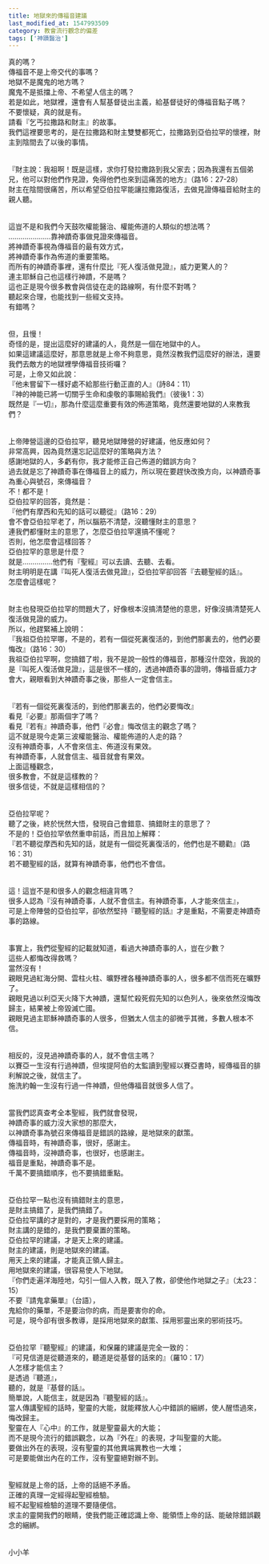 ```yaml
---
title: 地獄來的傳福音建議
last_modified_at: 1547993509
category: 教會流行觀念的偏差
tags: ['神蹟醫治']
---
```


真的嗎？<br>傳福音不是上帝交代的事嗎？<br>地獄不是魔鬼的地方嗎？<br>魔鬼不是抵擋上帝、不希望人信主的嗎？<br>若是如此，地獄裡，還會有人幫基督徒出主義，給基督徒好的傳福音點子嗎？<br><!--more-->不要懷疑，真的就是有。<br>請看『乞丐拉撒路和財主』的故事。<br>我們這裡要思考的，是在拉撒路和財主雙雙都死亡，拉撒路到亞伯拉罕的懷裡，財主到陰間去了以後的事情。<br><br><br>『財主說：我祖啊！既是這樣，求你打發拉撒路到我父家去；因為我還有五個弟兄，他可以對他們作見證，免得他們也來到這痛苦的地方』（路16：27-28）<br>財主在陰間很痛苦，所以希望亞伯拉罕能讓拉撒路復活，去做見證傳福音給財主的親人聽。<br><br><br>這豈不是和我們今天鼓吹權能醫治、權能佈道的人類似的想法嗎？<br>…………………靠神蹟奇事做見證來傳福音。<br>將神蹟奇事視為傳福音的最有效方式，<br>將神蹟奇事作為佈道的重要策略。<br>而所有的神蹟奇事裡，還有什麼比『死人復活做見證』，威力更驚人的？<br>連主耶穌自己也這樣行神蹟，不是嗎？<br>這也正是現今很多教會與信徒在走的路線啊，有什麼不對嗎？<br>聽起來合理，也能找到一些經文支持。<br>有錯嗎？<br><br><br>但，且慢！<br>奇怪的是，提出這麼好的建議的人，竟然是一個在地獄中的人。<br>如果這建議這麼好，那意思就是上帝不夠意思，竟然沒教我們這麼好的辦法，還要我們去敵方的地獄裡學傳福音技術囉？<br>可是，上帝又如此說：<br>『他未嘗留下一樣好處不給那些行動正直的人』（詩84：11）<br>『神的神能已將一切關乎生命和虔敬的事賜給我們』（彼後1：3）<br>既然是『一切』，那為什麼這麼重要有效的佈道策略，竟然還要地獄的人來教我們？<br><br><br>上帝陣營這邊的亞伯拉罕，聽見地獄陣營的好建議，他反應如何？<br>非常高興，因為竟然還忘記這麼好的策略與方法？<br>感謝地獄的人，多虧有你，我才能修正自己佈道的錯誤方向？<br>過去就是忘了神蹟奇事在傳福音上的威力，所以現在要趕快改換方向，以神蹟奇事為重心與號召，來傳福音？<br>不！都不是！<br>亞伯拉罕的回答，竟然是：<br>『他們有摩西和先知的話可以聽從』（路16：29）<br>會不會亞伯拉罕老了，所以腦筋不清楚，沒聽懂財主的意思？<br>連我們都懂財主的意思了，怎麼亞伯拉罕還搞不懂呢？<br>否則，他怎麼會這樣回答？<br>亞伯拉罕的意思是什麼？<br>就是……………他們有『聖經』可以去讀、去聽、去看。<br>財主明明是在講『叫死人復活去做見證』，亞伯拉罕卻回答『去聽聖經的話』。<br>怎麼會這樣呢？<br><br><br>財主也發現亞伯拉罕的問題大了，好像根本沒搞清楚他的意思，好像沒搞清楚死人復活做見證的威力。<br>所以，他趕緊補上說明：<br>『我祖亞伯拉罕哪，不是的，若有一個從死裏復活的，到他們那裏去的，他們必要悔改』（路16：30）<br>我祖亞伯拉罕啊，您搞錯了啦，我不是說一般性的傳福音，那種沒什麼效，我說的是『叫死人復活做見證』，這是很不一樣的，透過神蹟奇事的證明，傳福音威力才會大，親眼看到大神蹟奇事之後，那些人一定會信主。<br><br><br>『若有一個從死裏復活的，到他們那裏去的，他們必要悔改』<br>看見『必要』那兩個字了嗎？<br>看見『若有』神蹟奇事，他們『必會』悔改信主的觀念了嗎？<br>這不就是現今走第三波權能醫治、權能佈道的人走的路？<br>沒有神蹟奇事，人不會來信主、佈道沒有果效。<br>有神蹟奇事，人就會信主、福音就會有果效。<br>上面這種觀念，<br>很多教會，不就是這樣教的？<br>很多信徒，不就是這樣相信的？<br><br><br>亞伯拉罕呢？<br>聽了之後，終於恍然大悟，發現自己會錯意、搞錯財主的意思了？<br>不是的！亞伯拉罕依然重申前話，而且加上解釋：<br>『若不聽從摩西和先知的話，就是有一個從死裏復活的，他們也是不聽勸』（路16：31）<br>若不聽聖經的話，就算有神蹟奇事，他們也不會信。<br><br><br>這！這豈不是和很多人的觀念相違背嗎？<br>很多人認為『沒有神蹟奇事，人就不會信主。有神蹟奇事，人才能來信主』，<br>可是上帝陣營的亞伯拉罕，卻依然堅持『聽聖經的話』才是重點，不需要走神蹟奇事的路線。<br><br><br>事實上，我們從聖經的記載就知道，看過大神蹟奇事的人，豈在少數？<br>這些人都悔改得救嗎？<br>當然沒有！<br>親眼見過紅海分開、雲柱火柱、曠野裡各種神蹟奇事的人，很多都不信而死在曠野了。<br>親眼見過以利亞天火降下大神蹟，還幫忙殺死假先知的以色列人，後來依然沒悔改歸主，結果被上帝毀滅亡國。<br>親眼見過主耶穌神蹟奇事的人很多，但猶太人信主的卻微乎其微，多數人根本不信。<br><br><br>相反的，沒見過神蹟奇事的人，就不會信主嗎？<br>以賽亞一生沒有行過神蹟，但埃提阿伯的太監讀到聖經以賽亞書時，經傳福音的腓利解說之後，就信主了。<br>施洗約翰一生沒有行過一件神蹟，但他傳福音就很多人信了。<br><br><br>當我們認真查考全本聖經，我們就會發現，<br>神蹟奇事的威力沒大家想的那麼大，<br>以神蹟奇事為號召來傳福音是錯誤的路線，是地獄來的獻策。<br>傳福音時，有神蹟奇事，很好，感謝主。<br>傳福音時，沒神蹟奇事，也很好，也感謝主。<br>福音是重點，神蹟奇事不是。<br>千萬不要搞錯順序，也不要搞錯重點。<br><br><br>亞伯拉罕一點也沒有搞錯財主的意思，<br>是財主搞錯了，是我們搞錯了。<br>亞伯拉罕講的才是對的，才是我們要採用的策略；<br>財主講的是錯的，是我們要棄置的策略。<br>亞伯拉罕的建議，才是天上來的建議。<br>財主的建議，則是地獄來的建議。<br>用天上來的建議，才能真正領人歸主。<br>用地獄來的建議，很容易使人下地獄。<br>『你們走遍洋海陸地，勾引一個人入教，既入了教，卻使他作地獄之子』（太23：15）<br>不要『請鬼拿藥單』（台語），<br>鬼給你的藥單，不是要治你的病，而是要害你的命。<br>可是，現今卻有很多教導，是採用地獄來的獻策、採用邪靈出來的邪術技巧。<br><br><br>亞伯拉罕『聽聖經』的建議，和保羅的建議是完全一致的：<br>『可見信道是從聽道來的，聽道是從基督的話來的』（羅10：17）<br>人怎樣才能信主？<br>是透過『聽道』，<br>聽的，就是『基督的話』。<br>簡單說，人能信主，就是因為『聽聖經的話』。<br>當人傳講聖經的話時，聖靈的大能，就能釋放人心中錯誤的綑綁，使人醒悟過來，悔改歸主。<br>聖靈在人『心中』的工作，就是聖靈最大的大能；<br>而不是現今流行的錯誤觀念，以為『外在』的表現，才叫聖靈的大能。<br>要做出外在的表現，沒有聖靈的其他異端異教也一大堆；<br>可是要能做出內在的工作，沒有聖靈絕對辦不到。<br><br><br>聖經就是上帝的話，上帝的話絕不矛盾。<br>正確的真理一定經得起聖經檢驗。<br>經不起聖經檢驗的道理不要隨便信。<br>求主的靈開我們的眼睛，使我們能正確認識上帝、能領悟上帝的話、能破除錯誤觀念的綑綁。<br><br><br>小小羊<br><p>&nbsp;</p><br><br><br>


